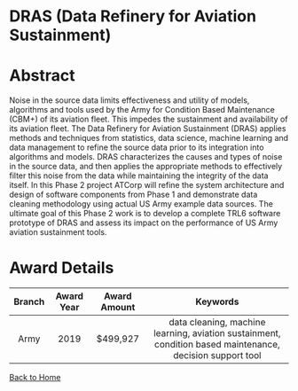 
DRAS (Data Refinery for Aviation Sustainment)
=============================================

# Abstract


Noise in the source data limits effectiveness and utility of models, algorithms and tools used by the Army for Condition Based Maintenance (CBM+) of its aviation fleet. This impedes the sustainment and availability of its aviation fleet. The Data Refinery for Aviation Sustainment (DRAS) applies methods and techniques from statistics, data science, machine learning and data management to refine the source data prior to its integration into algorithms and models. DRAS characterizes the causes and types of noise in the source data, and then applies the appropriate methods to effectively filter this noise from the data while maintaining the integrity of the data itself. In this Phase 2 project ATCorp will refine the system architecture and design of software components from Phase 1 and demonstrate data cleaning methodology using actual US Army example data sources. The ultimate goal of this Phase 2 work is to develop a complete TRL6 software prototype of DRAS and assess its impact on the performance of US Army aviation sustainment tools.  

# Award Details

|Branch|Award Year|Award Amount|Keywords|
| :---: | :---: | :---: | :---: |
|Army|2019|$499,927|data cleaning, machine learning, aviation sustainment, condition based maintenance, decision support tool|
  
  


[Back to Home](https://github.com/chrischow/dod_sbir_awards/CC/#1100)